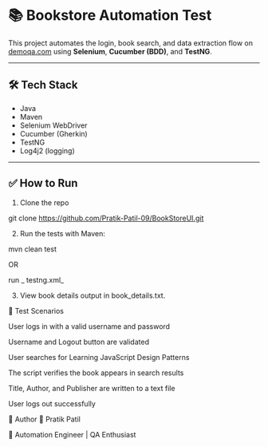 # 📚 Bookstore Automation Test

This project automates the login, book search, and data extraction flow on [demoqa.com](https://demoqa.com/) using **Selenium**, **Cucumber (BDD)**, and **TestNG**.

---

## 🛠 Tech Stack
- Java
- Maven
- Selenium WebDriver
- Cucumber (Gherkin)
- TestNG
- Log4j2 (logging)
---

## ✅ How to Run

1. Clone the repo

git clone https://github.com/Pratik-Patil-09/BookStoreUI.git

2. Run the tests with Maven:

mvn clean test

OR

run _ testng.xml_

3. View book details output in book_details.txt.

🧪 Test Scenarios

User logs in with a valid username and password

Username and Logout button are validated

User searches for Learning JavaScript Design Patterns

The script verifies the book appears in search results

Title, Author, and Publisher are written to a text file

User logs out successfully


📌 Author
👤 Pratik Patil

💼 Automation Engineer | QA Enthusiast







